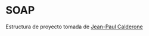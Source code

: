 # SOAP

Estructura de proyecto tomada de [Jean-Paul Calderone](http://as.ynchrono.us/2007/12/filesystem-structure-of-python-project_21.html)
